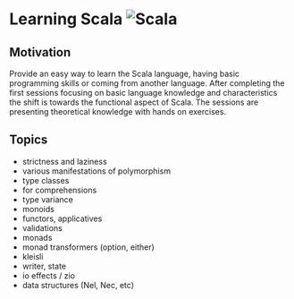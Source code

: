 # Learning Scala ![Scala](https://raw.github.com/peregin/learning-scala/master/doc/scala.png "logo")

## Motivation
Provide an easy way to learn the Scala language, having basic programming skills or coming from another language.
After completing the first sessions focusing on basic language knowledge and characteristics the shift is towards 
the functional aspect of Scala.
The sessions are presenting theoretical knowledge with hands on exercises.  

## Topics

 * strictness and laziness
 * various manifestations of polymorphism
 * type classes
 * for comprehensions
 * type variance
 * monoids
 * functors, applicatives
 * validations
 * monads
 * monad transformers (option, either)
 * kleisli
 * writer, state
 * io effects / zio
 * data structures (Nel, Nec, etc)
